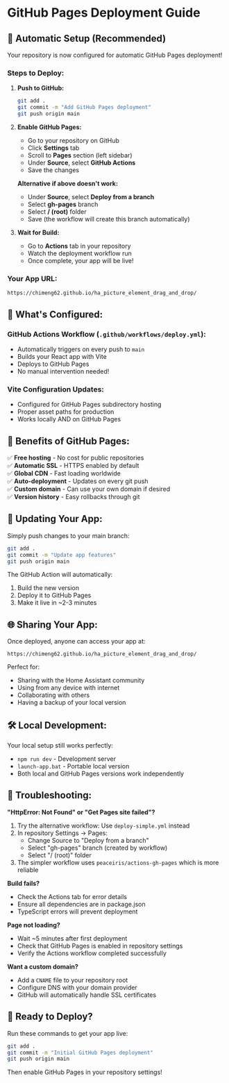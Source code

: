 # GitHub Pages Deployment Guide

## 🚀 **Automatic Setup (Recommended)**

Your repository is now configured for automatic GitHub Pages deployment!

### **Steps to Deploy:**

1. **Push to GitHub:**
   ```bash
   git add .
   git commit -m "Add GitHub Pages deployment"
   git push origin main
   ```

2. **Enable GitHub Pages:**
   - Go to your repository on GitHub
   - Click **Settings** tab
   - Scroll to **Pages** section (left sidebar)
   - Under **Source**, select **GitHub Actions**
   - Save the changes

   **Alternative if above doesn't work:**
   - Under **Source**, select **Deploy from a branch**
   - Select **gh-pages** branch
   - Select **/ (root)** folder
   - Save (the workflow will create this branch automatically)

3. **Wait for Build:**
   - Go to **Actions** tab in your repository
   - Watch the deployment workflow run
   - Once complete, your app will be live!

### **Your App URL:**
```
https://chimeng62.github.io/ha_picture_element_drag_and_drop/
```

## 🔧 **What's Configured:**

### **GitHub Actions Workflow (`.github/workflows/deploy.yml`):**
- Automatically triggers on every push to `main`
- Builds your React app with Vite
- Deploys to GitHub Pages
- No manual intervention needed!

### **Vite Configuration Updates:**
- Configured for GitHub Pages subdirectory hosting
- Proper asset paths for production
- Works locally AND on GitHub Pages

## 🎯 **Benefits of GitHub Pages:**

✅ **Free hosting** - No cost for public repositories  
✅ **Automatic SSL** - HTTPS enabled by default  
✅ **Global CDN** - Fast loading worldwide  
✅ **Auto-deployment** - Updates on every git push  
✅ **Custom domain** - Can use your own domain if desired  
✅ **Version history** - Easy rollbacks through git  

## 🔄 **Updating Your App:**

Simply push changes to your main branch:
```bash
git add .
git commit -m "Update app features"
git push origin main
```

The GitHub Action will automatically:
1. Build the new version
2. Deploy it to GitHub Pages
3. Make it live in ~2-3 minutes

## 🌐 **Sharing Your App:**

Once deployed, anyone can access your app at:
```
https://chimeng62.github.io/ha_picture_element_drag_and_drop/
```

Perfect for:
- Sharing with the Home Assistant community
- Using from any device with internet
- Collaborating with others
- Having a backup of your local version

## 🛠️ **Local Development:**

Your local setup still works perfectly:
- `npm run dev` - Development server
- `launch-app.bat` - Portable local version
- Both local and GitHub Pages versions work independently

## 🔧 **Troubleshooting:**

**"HttpError: Not Found" or "Get Pages site failed"?**
1. Try the alternative workflow: Use `deploy-simple.yml` instead
2. In repository Settings → Pages:
   - Change Source to "Deploy from a branch"
   - Select "gh-pages" branch (created by workflow)
   - Select "/ (root)" folder
3. The simpler workflow uses `peaceiris/actions-gh-pages` which is more reliable

**Build fails?**
- Check the Actions tab for error details
- Ensure all dependencies are in package.json
- TypeScript errors will prevent deployment

**Page not loading?**
- Wait ~5 minutes after first deployment
- Check that GitHub Pages is enabled in repository settings
- Verify the Actions workflow completed successfully

**Want a custom domain?**
- Add a `CNAME` file to your repository root
- Configure DNS with your domain provider
- GitHub will automatically handle SSL certificates

## 🎉 **Ready to Deploy?**

Run these commands to get your app live:

```bash
git add .
git commit -m "Initial GitHub Pages deployment"
git push origin main
```

Then enable GitHub Pages in your repository settings!
